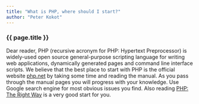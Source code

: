 ```yaml
---
title: "What is PHP, where should I start?"
author: "Peter Kokot"
---
```


### {{ page.title }}

Dear reader, PHP (recursive acronym for PHP: Hypertext Preprocessor) is widely-used open source general-purpose scripting language
for writing web applications, dynamically generated pages and command line interface scripts. We believe that the best place
to start with PHP is the official website [php.net][php-net] by taking some time and reading the manual. As you pass through
the manual pages you will progress with your knowledge. Use Google search engine for most obvious issues you find. Also reading
[PHP: The Right Way][php-the-right-way] is a very good start for you.

[php-net]: http://php.net
[php-the-right-way]: http://phptherightway.com
